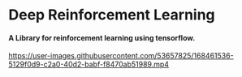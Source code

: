 # Deep Reinforcement Learning
#### A Library for reinforcement learning using tensorflow.

https://user-images.githubusercontent.com/53657825/168461536-5129f0d9-c2a0-40d2-babf-f8470ab51989.mp4





